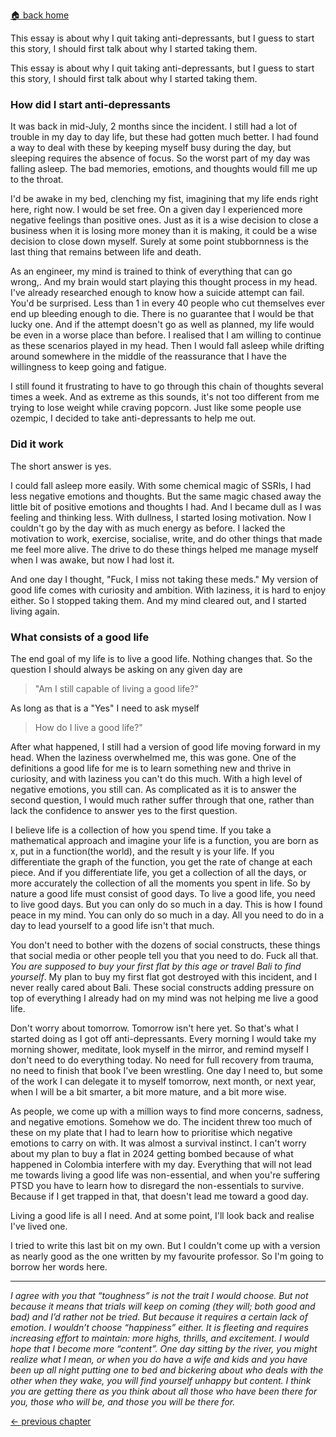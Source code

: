 [🏠 back home](/blog?home)

This essay is about why I quit taking anti-depressants, but I guess to start this story, I should first talk about why I started taking them.


This essay is about why I quit taking anti-depressants, but I guess to start this story, I should first talk about why I started taking them.


### How did I start anti-depressants
It was back in mid-July, 2 months since the incident. I still had a lot of trouble in my day to day life, but these had gotten much better.  I had found a way to deal with these by keeping myself busy during the day, but sleeping requires the absence of focus. So the worst part of my day was falling asleep. The bad memories, emotions, and thoughts would fill me up to the throat.

I'd be awake in my bed, clenching my fist, imagining that my life ends right here, right now. I would be set free. On a given day I experienced more negative feelings than positive ones. Just as it is a wise decision to close a business when it is losing more money than it is making, it could be a wise decision to close down myself. Surely at some point stubbornness is the last thing that remains between life and death.

As an engineer, my mind is trained to think of everything that can go wrong,. And my brain would start playing this thought process in my head. I've already researched enough to know how a suicide attempt can fail. You'd be surprised. Less than 1 in every 40 people who cut themselves ever end up bleeding enough to die. There is no guarantee that I would be that lucky one. And if the attempt doesn't go as well as planned, my life would be even in a worse place than before. I realised that I am willing to continue as these scenarios played in my head. Then I would fall asleep while drifting around somewhere in the middle of the reassurance that I have the willingness to keep going and fatigue.

I still found it frustrating to have to go through this chain of thoughts several times a week. And as extreme as this sounds, it's not too different from me trying to lose weight while craving popcorn. Just like some people use ozempic, I decided to take anti-depressants to help me out.

### Did it work
The short answer is yes.

I could fall asleep more easily. With some chemical magic of SSRIs, I had less negative emotions and thoughts. But the same magic chased away the little bit of positive emotions and thoughts I had. And I became dull as I was feeling and thinking less. With dullness, I started losing motivation. Now I couldn't go by the day with as much energy as before. I lacked the motivation to work, exercise, socialise, write, and do other things that made me feel more alive. The drive to do these things helped me manage myself when I was awake, but now I had lost it.

And one day I thought, "Fuck, I miss not taking these meds." My version of good life comes with curiosity and ambition. With laziness, it is hard to enjoy either. So I stopped taking them. And my mind cleared out, and I started living again.

### What consists of a good life

The end goal of my life is to live a good life. Nothing changes that. So the question I should always be asking on any given day are

> "Am I still capable of living a good life?"

As long as that is a "Yes" I need to ask myself

>How do I live a good life?"

After what happened, I still had a version of good life moving forward in my head. When the laziness overwhelmed me, this was gone. One of the definitions a good life for me is to learn something new and thrive in curiosity, and with laziness you can't do this much. With a high level of negative emotions, you still can. As complicated as it is to answer the second question, I would much rather suffer through that one, rather than lack the confidence to answer yes to the first question.

I believe life is a collection of how you spend time. If you take a mathematical approach and imagine your life is a function, you are born as x, put in a function(the world), and the result y is your life. If you differentiate the graph of the function, you get the rate of change at each piece. And if you differentiate life, you get a collection of all the days, or more accurately the collection of all the moments you spent in life. So by nature a good life must consist of good days. To live a good life, you need to live good days. But you can only do so much in a day. This is how I found peace in my mind. You can only do so much in a day. All you need to do in a day to lead yourself to a good life isn't that much.

You don't need to bother with the dozens of social constructs, these things that social media or other people tell you that you need to do. Fuck all that. *You are supposed to buy your first flat by this age or travel Bali to find yourself*. My plan to buy my first flat got destroyed with this incident, and I never really cared about Bali. These social constructs adding pressure on top of everything I already had on my mind was not helping me live a good life.

Don't worry about tomorrow. Tomorrow isn't here yet. So that's what I started doing as I got off anti-depressants. Every morning I would take my morning shower, meditate, look myself in the mirror, and remind myself I don't need to do everything today. No need for full recovery from trauma, no need to finish that book I've been wrestling. One day I need to, but some of the work I can delegate it to myself tomorrow, next month, or next year, when I will be a bit smarter, a bit more mature, and a bit more wise.

As people, we come up with a million ways to find more concerns, sadness, and negative emotions. Somehow we do. The incident threw too much of these on my plate that I had to learn how to prioritise which negative emotions to carry on with. It was almost a survival instinct. I can't worry about my plan to buy a flat in 2024 getting bombed because of what happened in Colombia interfere with my day. Everything that will not lead me towards living a good life was non-essential, and when you're suffering PTSD you have to learn how to disregard the non-essentials to survive. Because if I get trapped in that, that doesn't lead me toward a good day.

Living a good life is all I need.
And at some point, I'll look back and realise I've lived one.

I tried to write this last bit on my own. But I couldn't come up with a version as nearly good as the one written by my favourite professor. So I'm going to borrow her words here.

------
*I agree with you that “toughness” is not the trait I would choose. But not because it means that trials will keep on coming (they will; both good and bad) and I’d rather not be tried. But because it requires a certain lack of emotion. I wouldn’t choose “happiness” either. It is fleeting and requires increasing effort to maintain: more highs, thrills, and excitement. I would hope that I become more “content”. One day sitting by the river, you might realize what I mean, or when you do have a wife and kids and you have been up all night putting one to bed and bickering about who deals with the other when they wake, you will find yourself unhappy but content. I think you are getting there as you think about all those who have been there for you, those who will be, and those you will be there for.*



[<- previous chapter](/blog?post=wish)